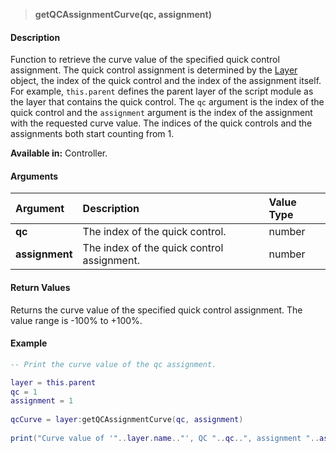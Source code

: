 >**getQCAssignmentCurve(qc, assignment)**

#### Description

Function to retrieve the curve value of the specified quick control assignment. The quick control assignment is determined by the [Layer](./Layer.md) object, the index of the quick control and the index of the assignment itself. For example, ``this.parent`` defines the parent layer of the script module as the layer that contains the quick control. The ``qc`` argument is the index of the quick control and the ``assignment`` argument is the index of the assignment with the requested curve value. The indices of the quick controls and the assignments both start counting from 1.

**Available in:** Controller.

#### Arguments

|Argument|Description|Value Type|
|:-|:-|:-|
|**qc**|The index of the quick control.|number|
|**assignment**|The index of the quick control assignment.|number

#### Return Values

Returns the curve value of the specified quick control assignment. The value range is -100% to +100%.

#### Example

```lua
-- Print the curve value of the qc assignment.

layer = this.parent
qc = 1
assignment = 1
  
qcCurve = layer:getQCAssignmentCurve(qc, assignment)
   
print("Curve value of '"..layer.name.."', QC "..qc..", assignment "..assignment..": "..qcCurve..".")
```

